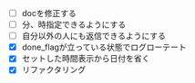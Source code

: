 - [ ] docを修正する
- [ ] 分、時指定できるようにする
- [ ] 自分以外の人にも返信できるようにする
- [x] done_flagが立っている状態でログローテート
- [x] セットした時間表示から日付を省く
- [x] リファクタリング
